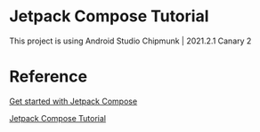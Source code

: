 # Jetpack Compose Tutorial

This project is using Android Studio Chipmunk | 2021.2.1 Canary 2

# Reference
[Get started with Jetpack Compose](https://developer.android.com/jetpack/compose/documentation)

[Jetpack Compose Tutorial](https://developer.android.com/jetpack/compose/tutorial)
